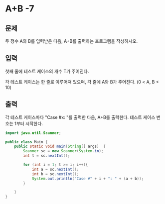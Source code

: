 # A+B -7

## 문제
두 정수 A와 B를 입력받은 다음, A+B를 출력하는 프로그램을 작성하시오.

## 입력
첫째 줄에 테스트 케이스의 개수 T가 주어진다.

각 테스트 케이스는 한 줄로 이루어져 있으며, 각 줄에 A와 B가 주어진다. (0 < A, B < 10)

## 출력
각 테스트 케이스마다 "Case #x: "를 출력한 다음, A+B를 출력한다. 테스트 케이스 번호는 1부터 시작한다.

```java
import java.util.Scanner;

public class Main {
    public static void main(String[] args)  {
        Scanner sc = new Scanner(System.in);
        int t = sc.nextInt();

        for (int i = 1; t >= i; i++){
            int a = sc.nextInt();
            int b = sc.nextInt();
            System.out.println("Case #" + i + ": " + (a + b));
        }

    }
}
```